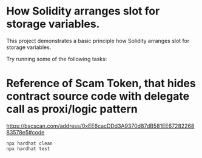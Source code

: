 # How Solidity arranges slot for storage variables.

This project demonstrates a basic principle how Solidity arranges slot for storage variables.

Try running some of the following tasks:

# Reference of Scam Token, that hides contract source code with delegate call as proxi/logic pattern

https://bscscan.com/address/0xEE6cacDDd3A9370d87dB581EE6728226883578e5#code


```shell
npx hardhat clean
npx hardhat test
```
